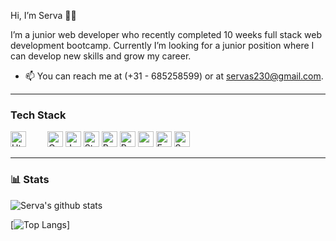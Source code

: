 Hi, I’m Serva 👋😄

I’m a junior web developer who recently completed 10 weeks full stack web development bootcamp. 
Currently I’m looking for a junior position where I can develop new skills and grow my career.
- 📫 You can reach me at (+31 - 685258599) or at servas230@gmail.com. 

---
<!---
AvresCode/AvresCode is a ✨ special ✨ repository because its `README.md` (this file) appears on your GitHub profile.
You can click the Preview link to take a look at your changes.
--->

### Tech Stack
[<img style="margin-right:30px" alt="Html" src="https://img.shields.io/badge/HTML-E34F26?logo=html5&logoColor=white&style=flat" height="25" />](https://html.com/)
[<img alt="Css" src="https://img.shields.io/badge/CSS-1572B6?logo=css3&logoColor=white&style=flat" height="25"/>](https://web.dev/learn/css/)
[<img alt="Javascript" src="https://img.shields.io/badge/Javascript-F7DF1E?logo=javascript&logoColor=white&style=flat" height="25" />](https://www.javascript.com/)
[<img alt="Styledcomponents" src="https://img.shields.io/badge/StyledComponents-DB7093?logo=styledcomponents&logoColor=white&style=flat" height="25"/>](https://styled-components.com/)
[<img alt="React" src="https://img.shields.io/badge/React-61DAFB?logo=react&logoColor=white&style=flat" height="25"/>](https://reactjs.org/)
[<img alt="Redux" src="https://img.shields.io/badge/Redux-764ABC?logo=redux&logoColor=white&style=flat" height="25"/>](https://redux.js.org/)
[<img alt="" src="https://img.shields.io/badge/Node.js-339933?logo=node.js&logoColor=white&style=flat" height="25"/>](https://nodejs.org/en/)
[<img alt="Express" src="https://img.shields.io/badge/Express-000000?logo=express&logoColor=white&style=flat" height="25"/>](https://expressjs.com/)
[<img alt="Sequelize" src="https://img.shields.io/badge/Sequelize-52B0E7?logo=sequelize&logoColor=white&style=flat" height="25"/>](https://sequelize.org/)

---

### 📊 Stats


![Serva's github stats](https://github-readme-stats.vercel.app/api?username=AvresCode&count_private=true&show_icons=true&theme=radical)


[![Top Langs](https://github-readme-stats.vercel.app/api/top-langs/?username=AvresCode&layout=compact&show_icons=true&theme=radical)]

